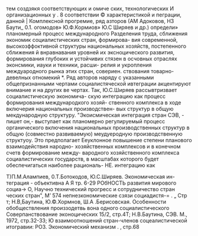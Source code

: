 тем создзякя соответствующих и омиче ских,
технологических И организационных у .
8 соответствии © характеристикой и пеграции, данной |
Комплексной прогремие, ряд азторов (АМ Адоковов, НЗ Баути_
0.1. огомодов» Ю.Ф.Кормиов» Ю.С Ширяев и др.) определи»
планомерный процесс международного Разделения
труда, сближения экономик социалистических стран, формирова-
вия современной, высокозффоктивной структуры национальных
хозяйств, постепенного сближения й внравнавания уровней их
эксноцического развития, формирования глубоких и устойчивих
стязен в осчовных отраслях эконсмики, иауки и техники, расши-
релия и укропления междуародного рынка этих стран, совериен.
ствования товарно-девелных отномекий *.
Ряд авторов наряду с указанными общепризнанными чертами
социалистяческой ивтеграции акцентируют внимание и на других
ве чертах.
Так, Ю.С.Ширяев рассывтризвает социалистическую экономича-
скую интеграцию как процесс формирования международкого хозяй-
ственного комплекса в ходе включерия национальных производствен-
вых структур в общую мекдународную структуру. "Экоисмическая
интеграция стран СЭВ, - пишет он,- выстулает как планомерно
регулируемый процесс органического включения национальных
производственных структур в общую (совместно развиваемую)
меудуеродную производственную структуоу. Это предполагает
Ееуклонное повышение степени планового взаимодействия народно-
хозяйственных комплексов и в конечном счетв формирование между-
вародного хозяйственного комплекса социалистических государств,
в масштабах которого будет обеспечигаться наиболее рациональ-
НЕ.
интеграцию как

Т)П.М.Алампиев, 0.Т.Ботокодов, Ю.С.Ширяев. Экономическая ин-
теграция - объективна
А Я тр. 6-29 РОбНОСТЬ развития мирового социа->
О, Научно технический прогресс и сотрудничество стран
ческих стран", М’ 574 непнезкономические сзязи социадистя-=
. „ Стр т; Н.В,Баутина, Ю.©.Хормнов,
Ш.А .Берисовская. Особенности
обобществления произзодетвь вона одного социалистического
Соверпанствование эконоцических 15/2, стр.4Т; Н.В.Баутина,
СЭВ. М., 1972, стр.32-33; Ю взаимоотношений стран-членов
соцеалистической итогравии: РОЗ. Экономический механизм
. ‚ стр.68
